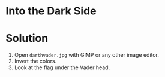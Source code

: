 # Into the Dark Side

# Solution
1. Open `darthvader.jpg` with GIMP or any other image editor.
2. Invert the colors.
3. Look at the flag under the Vader head.

